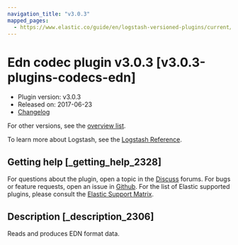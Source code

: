 ```yaml
---
navigation_title: "v3.0.3"
mapped_pages:
  - https://www.elastic.co/guide/en/logstash-versioned-plugins/current/v3.0.3-plugins-codecs-edn.html
---
```


# Edn codec plugin v3.0.3 [v3.0.3-plugins-codecs-edn]

* Plugin version: v3.0.3
* Released on: 2017-06-23
* [Changelog](https://github.com/logstash-plugins/logstash-codec-edn/blob/v3.0.3/CHANGELOG.md)

For other versions, see the [overview list](codec-edn-index.md).

To learn more about Logstash, see the [Logstash Reference](https://www.elastic.co/guide/en/logstash/current/index.html).

## Getting help [_getting_help_2328]

For questions about the plugin, open a topic in the [Discuss](http://discuss.elastic.co) forums. For bugs or feature requests, open an issue in [Github](https://github.com/logstash-plugins/logstash-codec-edn). For the list of Elastic supported plugins, please consult the [Elastic Support Matrix](https://www.elastic.co/support/matrix#matrix_logstash_plugins).

## Description [_description_2306]

Reads and produces EDN format data.
